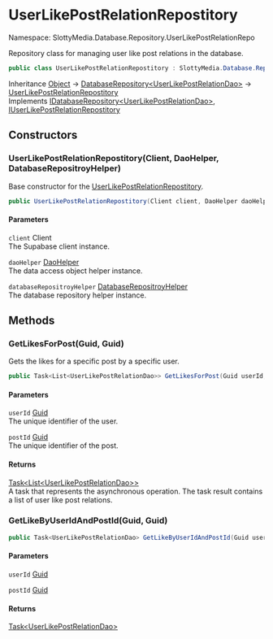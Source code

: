 # UserLikePostRelationRepostitory

Namespace: SlottyMedia.Database.Repository.UserLikePostRelationRepo

Repository class for managing user like post relations in the database.

```csharp
public class UserLikePostRelationRepostitory : SlottyMedia.Database.Repository.DatabaseRepository`1[[SlottyMedia.Database.Daos.UserLikePostRelationDao, SlottyMedia.Database, Version=1.0.0.0, Culture=neutral, PublicKeyToken=null]], SlottyMedia.Database.Repository.IDatabaseRepository`1[[SlottyMedia.Database.Daos.UserLikePostRelationDao, SlottyMedia.Database, Version=1.0.0.0, Culture=neutral, PublicKeyToken=null]], IUserLikePostRelationRepostitory
```

Inheritance [Object](https://docs.microsoft.com/en-us/dotnet/api/system.object) → [DatabaseRepository&lt;UserLikePostRelationDao&gt;](./slottymedia.database.repository.databaserepository-1.md) → [UserLikePostRelationRepostitory](./slottymedia.database.repository.userlikepostrelationrepo.userlikepostrelationrepostitory.md)<br>
Implements [IDatabaseRepository&lt;UserLikePostRelationDao&gt;](./slottymedia.database.repository.idatabaserepository-1.md), [IUserLikePostRelationRepostitory](./slottymedia.database.repository.userlikepostrelationrepo.iuserlikepostrelationrepostitory.md)

## Constructors

### **UserLikePostRelationRepostitory(Client, DaoHelper, DatabaseRepositroyHelper)**

Base constructor for the [UserLikePostRelationRepostitory](./slottymedia.database.repository.userlikepostrelationrepo.userlikepostrelationrepostitory.md).

```csharp
public UserLikePostRelationRepostitory(Client client, DaoHelper daoHelper, DatabaseRepositroyHelper databaseRepositroyHelper)
```

#### Parameters

`client` Client<br>
The Supabase client instance.

`daoHelper` [DaoHelper](./slottymedia.database.helper.daohelper.md)<br>
The data access object helper instance.

`databaseRepositroyHelper` [DatabaseRepositroyHelper](./slottymedia.database.helper.databaserepositroyhelper.md)<br>
The database repository helper instance.

## Methods

### **GetLikesForPost(Guid, Guid)**

Gets the likes for a specific post by a specific user.

```csharp
public Task<List<UserLikePostRelationDao>> GetLikesForPost(Guid userId, Guid postId)
```

#### Parameters

`userId` [Guid](https://docs.microsoft.com/en-us/dotnet/api/system.guid)<br>
The unique identifier of the user.

`postId` [Guid](https://docs.microsoft.com/en-us/dotnet/api/system.guid)<br>
The unique identifier of the post.

#### Returns

[Task&lt;List&lt;UserLikePostRelationDao&gt;&gt;](https://docs.microsoft.com/en-us/dotnet/api/system.threading.tasks.task-1)<br>
A task that represents the asynchronous operation. The task result contains a list of user like post
 relations.

### **GetLikeByUserIdAndPostId(Guid, Guid)**

```csharp
public Task<UserLikePostRelationDao> GetLikeByUserIdAndPostId(Guid userId, Guid postId)
```

#### Parameters

`userId` [Guid](https://docs.microsoft.com/en-us/dotnet/api/system.guid)<br>

`postId` [Guid](https://docs.microsoft.com/en-us/dotnet/api/system.guid)<br>

#### Returns

[Task&lt;UserLikePostRelationDao&gt;](https://docs.microsoft.com/en-us/dotnet/api/system.threading.tasks.task-1)<br>
